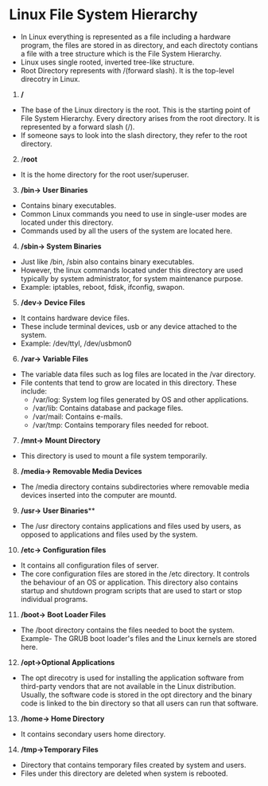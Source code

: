 # Linux File System Hierarchy
- In Linux everything is represented as a file including a hardware program, the files are stored in as directory, and each directoty contians a file with a tree structure which is the File System Hierarchy.
- Linux uses single rooted, inverted tree-like structure. 
- Root Directory represents with /(forward slash). It is the top-level direcotry in Linux.

1. **/**

- The base of the Linux directory is the root. This is the starting point of File System Hierarchy. Every directory arises from the root directory. It is represented by a forward slash (/).
- If someone says to look into the slash directory, they refer to the root directory.

2. /**root**

- It is the home directory for the root user/superuser.

3. **/bin-> User Binaries**

- Contains binary executables.
- Common Linux commands you need to use in single-user modes are located under this directory.
- Commands used by all the users of the system are located here.

4. **/sbin-> System Binaries**

- Just like /bin, /sbin also contains binary executables.
- However, the linux commands located under this directory are used typically by system administrator, for system maintenance purpose.
- Example: iptables, reboot, fdisk, ifconfig, swapon.

5. **/dev-> Device Files**

- It contains hardware device files.
- These include terminal devices, usb or any device attached to the system.
- Example: /dev/ttyl, /dev/usbmon0

6. **/var-> Variable Files**

- The variable data files such as log files are located in the /var directory.
- File contents that tend to grow are located in this directory. These include:
  - /var/log: System log files generated by OS and other applications.
  - /var/lib: Contains database and package files.
  - /var/mail: Contains e-mails.
  - /var/tmp: Contains temporary files needed for reboot.

7. **/mnt-> Mount Directory**

- This directory is used to mount a file system temporarily.

8. **/media-> Removable Media Devices**

- The /media directory contains subdirectories where removable media devices inserted into the computer are mountd.

9. **/usr-> User Binaries****

- The /usr directory contains applications and files used by users, as opposed to applications and files used by the system.

10. **/etc-> Configuration files**

- It contains all configuration files of server.
- The core configuration files are stored in the /etc directory. It controls the behaviour of an OS or application. This directory also contains startup and shutdown program scripts that are used to start or stop individual programs.

11. **/boot-> Boot Loader Files**

- The /boot directory contains the files needed to boot the system. Example- The GRUB boot loader's files and the Linux kernels are stored here.

12. **/opt->Optional Applications**

- The opt direcotry is used for installing the application software from third-party vendors that are not available in the Linux distribution. Usually, the software code is stored in the opt directory and the binary code is linked to the bin directory so that all users can run that software.

13. **/home-> Home Directory**

- It contains secondary users home directory.

14. **/tmp->Temporary Files**

- Directory that contains temporary files created by system and users.
- Files under this directory are deleted when system is rebooted.



